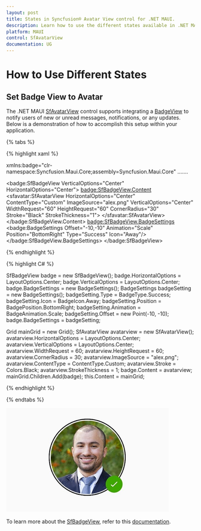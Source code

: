 ```yaml
---
layout: post
title: States in Syncfusion® Avatar View control for .NET MAUI.
description: Learn how to use the different states available in .NET MAUI SfAvatarView.
platform: MAUI
control: SfAvatarView
documentation: UG
---
```


# How to Use Different States

## Set Badge View to Avatar

The .NET MAUI [SfAvatarView](https://help.syncfusion.com/cr/maui/Syncfusion.Maui.Core.SfAvatarView.html) control supports integrating a [BadgeView](https://help.syncfusion.com/cr/maui/Syncfusion.Maui.Core.SfBadgeView.html?tabs=tabid-1) to notify users of new or unread messages, notifications, or any updates. Below is a demonstration of how to accomplish this setup within your application.

{% tabs %}

{% highlight xaml %}

xmlns:badge="clr-namespace:Syncfusion.Maui.Core;assembly=Syncfusion.Maui.Core"
.......

<badge:SfBadgeView VerticalOptions="Center"
                   HorizontalOptions="Center">
    <badge:SfBadgeView.Content>
        <sfavatar:SfAvatarView HorizontalOptions="Center"
                               ContentType="Custom"
                               ImageSource="alex.png"
                               VerticalOptions="Center"
                               WidthRequest="60"
                               HeightRequest="60"
                               CornerRadius="30"
                               Stroke="Black"
                               StrokeThickness="1">
        </sfavatar:SfAvatarView>
    </badge:SfBadgeView.Content>
    <badge:SfBadgeView.BadgeSettings>
        <badge:BadgeSettings Offset="-10,-10"
                             Animation="Scale"
                             Position="BottomRight" 
                             Type="Success"
                             Icon="Away"/>
    </badge:SfBadgeView.BadgeSettings>
</badge:SfBadgeView>

{% endhighlight %}


{% highlight C# %}

SfBadgeView badge = new SfBadgeView();
badge.HorizontalOptions = LayoutOptions.Center;
badge.VerticalOptions = LayoutOptions.Center;
badge.BadgeSettings = new BadgeSettings();
BadgeSettings badgeSetting = new BadgeSettings();
badgeSetting.Type = BadgeType.Success;
badgeSetting.Icon = BadgeIcon.Away;
badgeSetting.Position = BadgePosition.BottomRight;
badgeSetting.Animation = BadgeAnimation.Scale;
badgeSetting.Offset = new Point(-10, -10);
badge.BadgeSettings = badgeSetting;

Grid mainGrid = new Grid();
SfAvatarView avatarview = new SfAvatarView();
avatarview.HorizontalOptions = LayoutOptions.Center;
avatarview.VerticalOptions = LayoutOptions.Center;
avatarview.WidthRequest = 60;
avatarview.HeightRequest = 60;
avatarview.CornerRadius = 30;
avatarview.ImageSource = "alex.png";
avatarview.ContentType = ContentType.Custom;
avatarview.Stroke = Colors.Black;
avatarview.StrokeThickness = 1;
badge.Content = avatarview;
mainGrid.Children.Add(badge);
this.Content = mainGrid;

{% endhighlight %}

{% endtabs %}

![BadgeView support](HowTo_Images/BadgeView_AvatarView.jpg)

To learn more about the [SfBadgeView](https://help.syncfusion.com/cr/maui/Syncfusion.Maui.Core.SfBadgeView.html?tabs=tabid-1), refer to this [documentation](https://help.syncfusion.com/maui/badge-view/getting-started).
